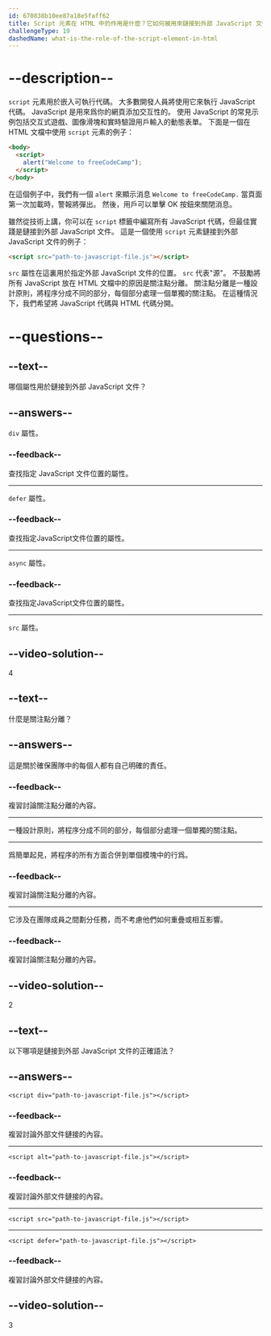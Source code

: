 ```yaml
---
id: 670838b10ee87a18e5faff62
title: Script 元素在 HTML 中的作用是什麼？它如何被用來鏈接到外部 JavaScript 文件？
challengeType: 19
dashedName: what-is-the-role-of-the-script-element-in-html
---
```


# --description--

`script` 元素用於嵌入可執行代碼。 大多數開發人員將使用它來執行 JavaScript 代碼。 JavaScript 是用來爲你的網頁添加交互性的。 使用 JavaScript 的常見示例包括交互式遊戲、圖像滑塊和實時驗證用戶輸入的動態表單。 下面是一個在 HTML 文檔中使用 `script` 元素的例子：

```html
<body>
  <script>
    alert("Welcome to freeCodeCamp");
  </script>
</body>
```

在這個例子中，我們有一個 `alert` 來顯示消息 `Welcome to freeCodeCamp.` 當頁面第一次加載時，警報將彈出。 然後，用戶可以單擊 OK 按鈕來關閉消息。

雖然從技術上講，你可以在 `script` 標籤中編寫所有 JavaScript 代碼，但最佳實踐是鏈接到外部 JavaScript 文件。 這是一個使用 `script` 元素鏈接到外部 JavaScript 文件的例子：

```html
<script src="path-to-javascript-file.js"></script>
```

`src` 屬性在這裏用於指定外部 JavaScript 文件的位置。 `src` 代表"源"。 不鼓勵將所有 JavaScript 放在 HTML 文檔中的原因是關注點分離。 關注點分離是一種設計原則，將程序分成不同的部分，每個部分處理一個單獨的關注點。 在這種情況下，我們希望將 JavaScript 代碼與 HTML 代碼分開。

# --questions--

## --text--

哪個屬性用於鏈接到外部 JavaScript 文件？

## --answers--

`div` 屬性。

### --feedback--

查找指定 JavaScript 文件位置的屬性。

---

`defer` 屬性。

### --feedback--

查找指定JavaScript文件位置的屬性。

---

`async` 屬性。

### --feedback--

查找指定JavaScript文件位置的屬性。

---

`src` 屬性。

## --video-solution--

4

## --text--

什麼是關注點分離？

## --answers--

這是關於確保團隊中的每個人都有自己明確的責任。

### --feedback--

複習討論關注點分離的內容。

---

一種設計原則，將程序分成不同的部分，每個部分處理一個單獨的關注點。

---

爲簡單起見，將程序的所有方面合併到單個模塊中的行爲。

### --feedback--

複習討論關注點分離的內容。

---

它涉及在團隊成員之間劃分任務，而不考慮他們如何重疊或相互影響。

### --feedback--

複習討論關注點分離的內容。

## --video-solution--

2

## --text--

以下哪項是鏈接到外部 JavaScript 文件的正確語法？

## --answers--

`<script div="path-to-javascript-file.js"></script>`

### --feedback--

複習討論外部文件鏈接的內容。

---

`<script alt="path-to-javascript-file.js"></script>`

### --feedback--

複習討論外部文件鏈接的內容。

---

`<script src="path-to-javascript-file.js"></script>`

---

`<script defer="path-to-javascript-file.js"></script>`

### --feedback--

複習討論外部文件鏈接的內容。

## --video-solution--

3
